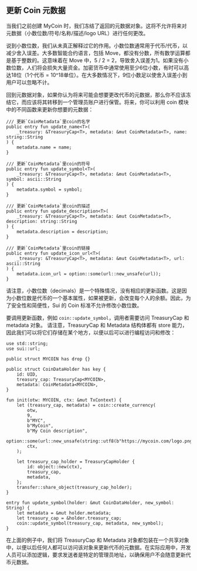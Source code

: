 ## 更新 Coin 元数据

当我们之前创建 MyCoin 时，我们冻结了返回的元数据对象。这将不允许将来对元数据（小数位数/符号/名称/描述/logo URL）进行任何更改。

说到小数位数，我们从未真正解释过它的作用。小数位数通常用于代币/代币，以减少舍入误差。大多数智能合约语言，包括 Move，都没有分数，所有数学运算都是基于整数的。这意味着在 Move 中，5 / 2 = 2，导致舍入误差为1。如果没有小数位数，人们将会损失大量资金。加密货币中通常使用至少6位小数，有时可以高达18位（1个代币 = 10^18单位）。在大多数情况下，9位小数足以使舍入误差小到用户可以忽略不计。

回到元数据对象，如果你认为将来可能会想要更改代币的元数据，那么你不应该冻结它，而应该将其转移到一个管理员账户进行保管。将来，你可以利用 coin 模块中的不同函数来更新你想要的元数据：

```move
/// 更新`CoinMetadata`里coin的名字
public entry fun update_name<T>(
    _treasury: &TreasuryCap<T>, metadata: &mut CoinMetadata<T>, name: string::String
) {
    metadata.name = name;
}

/// 更新`CoinMetadata`里coin的符号
public entry fun update_symbol<T>(
    _treasury: &TreasuryCap<T>, metadata: &mut CoinMetadata<T>, symbol: ascii::String
) {
    metadata.symbol = symbol;
}

/// 更新`CoinMetadata`里coin的描述
public entry fun update_description<T>(
    _treasury: &TreasuryCap<T>, metadata: &mut CoinMetadata<T>, description: string::String
) {
    metadata.description = description;
}

/// 更新`CoinMetadata`里coin的链接
public entry fun update_icon_url<T>(
    _treasury: &TreasuryCap<T>, metadata: &mut CoinMetadata<T>, url: ascii::String
) {
    metadata.icon_url = option::some(url::new_unsafe(url));
}
```
请注意，小数位数（decimals）是一个特殊情况，没有相应的更新函数。这是因为小数位数是代币的一个基本属性，如果被更新，会改变每个人的余额。因此，为了安全性和简便性，Sui 的 Coin 标准不允许修改小数位数。

要调用更新函数，例如 `coin::update_symbol`，调用者需要访问 TreasuryCap 和 metadata 对象。
请注意，TreasuryCap 和 Metadata 结构体都有 store 能力，因此我们可以将它们存储在某个地方，以便以后可以进行编程访问和修改：

```move
use std::string;
use sui::url;

public struct MYCOIN has drop {}

public struct CoinDataHolder has key {
    id: UID,
    treasury_cap: TreasuryCap<MYCOIN>,
    metadata: CoinMetadata<MYCOIN>,
}

fun init(otw: MYCOIN, ctx: &mut TxContext) {
    let (treasury_cap, metadata) = coin::create_currency(
        otw,
        9,
        b"MYC",
        b"MyCoin",
        b"My Coin description",                       
        option::some(url::new_unsafe(string::utf8(b"https://mycoin.com/logo.png"))),
        ctx,
    );
    
    let treasury_cap_holder = TreasuryCapHolder {
        id: object::new(ctx),
        treasury_cap,
        metadata,
    };
    transfer::share_object(treasury_cap_holder);
}

entry fun update_symbol(holder: &mut CoinDataHolder, new_symbol: String) {
    let metadata = &mut holder.metadata;
    let treasury_cap = &holder.treasury_cap;
    coin::update_symbol(treasury_cap, metadata, new_symbol);
}
```
在上面的例子中，我们将 TreasuryCap 和 Metadata 对象都包装在一个共享对象中，以便以后任何人都可以访问该对象来更新代币的元数据。在实际应用中，开发人员可以添加逻辑，要求发送者是特定的管理员地址，以确保用户不会随意更新代币元数据。